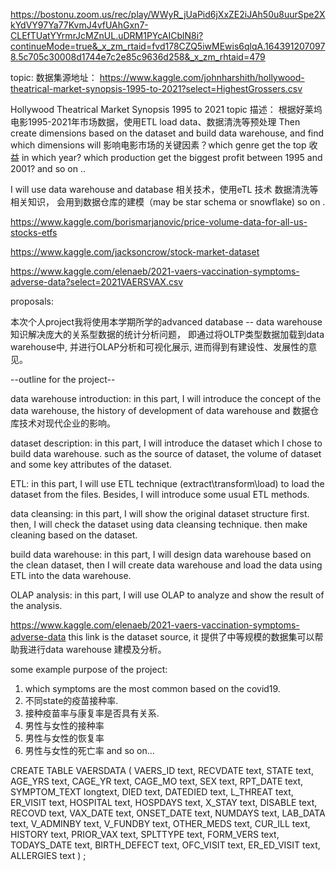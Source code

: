 https://bostonu.zoom.us/rec/play/WWyR_jUaPid6jXxZE2iJAh50u8uurSpe2XkYdVY97Ya77KvmJ4vfUAhGxn7-CLEfTUatYYrmrJcMZnUL.uDRM1PYcAICblN8i?continueMode=true&_x_zm_rtaid=fvd178CZQ5iwMEwis6qlqA.1643912070978.5c705c30008d1744e7c2e85c9636d258&_x_zm_rhtaid=479


topic:
数据集源地址：
https://www.kaggle.com/johnharshith/hollywood-theatrical-market-synopsis-1995-to-2021?select=HighestGrossers.csv

Hollywood Theatrical Market Synopsis 1995 to 2021
topic 描述：
根据好莱坞电影1995-2021年市场数据，使用ETL load data、数据清洗等预处理
Then create dimensions based on the dataset and build data warehouse, and find
which dimensions will 影响电影市场的关键因素？which genre get the top 收益 in which year?
which production get the biggest profit between 1995 and 2001? and so on ..

I will use data warehouse and database 相关技术，使用eTL 技术 数据清洗等相关知识，
会用到数据仓库的建模（may be star schema or snowflake) so on .



https://www.kaggle.com/borismarjanovic/price-volume-data-for-all-us-stocks-etfs

https://www.kaggle.com/jacksoncrow/stock-market-dataset

https://www.kaggle.com/elenaeb/2021-vaers-vaccination-symptoms-adverse-data?select=2021VAERSVAX.csv



proposals:

本次个人project我将使用本学期所学的advanced database -- data warehouse 知识解决庞大的关系型数据的统计分析问题，
即通过将OLTP类型数据加载到data warehouse中, 并进行OLAP分析和可视化展示, 进而得到有建设性、发展性的意见。

--outline for the project--

data warehouse introduction:
in this part, I will introduce the concept of the data warehouse, the history of development of data warehouse
and 数据仓库技术对现代企业的影响。

dataset description:
in this part, I will introduce the dataset which I chose to build data warehouse.
such as the source of dataset, the volume of dataset and some key attributes of the dataset.

ETL:
in this part, I will use ETL technique (extract\transform\load) to load the dataset from the files. Besides, I will introduce some usual
ETL methods.

data cleansing:
in this part, I will show the original dataset structure first. then, I will check the dataset using data cleansing technique.
then make cleaning based on the dataset.

build data warehouse:
in this part, I will design data warehouse based on the clean dataset, then I will create data warehouse
and load the data using ETL into the data warehouse.

OLAP analysis:
in this part, I will use OLAP to analyze and show the result of the analysis.


https://www.kaggle.com/elenaeb/2021-vaers-vaccination-symptoms-adverse-data
this link is the dataset source, it 提供了中等规模的数据集可以帮助我进行data warehouse 建模及分析。

some example purpose of the project:
1. which symptoms are the most common based on the covid19.
2. 不同state的疫苗接种率.
3. 接种疫苗率与康复率是否具有关系.
4. 男性与女性的接种率
5. 男性与女性的恢复率
6. 男性与女性的死亡率 
and so on...


CREATE TABLE VAERSDATA (
  VAERS_ID text,
  RECVDATE text,
  STATE text,
  AGE_YRS text,
  CAGE_YR text,
  CAGE_MO text,
  SEX text,
  RPT_DATE text,
  SYMPTOM_TEXT longtext,
  DIED text,
  DATEDIED text,
  L_THREAT text,
  ER_VISIT text,
  HOSPITAL text,
  HOSPDAYS text,
  X_STAY text,
  DISABLE text,
  RECOVD text,
  VAX_DATE text,
  ONSET_DATE text,
  NUMDAYS text,
  LAB_DATA text,
  V_ADMINBY text,
  V_FUNDBY text,
  OTHER_MEDS text,
  CUR_ILL text,
  HISTORY text,
  PRIOR_VAX text,
  SPLTTYPE text,
  FORM_VERS text,
  TODAYS_DATE text,
  BIRTH_DEFECT text,
  OFC_VISIT text,
  ER_ED_VISIT text,
  ALLERGIES text
)
;